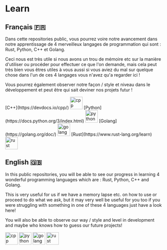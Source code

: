 # Learn

## Français 🇫🇷

Dans cette repositories public, vous pourrez voire notre avancement dans notre apprentissage de 4 merveilleux langages de programmation qui sont : Rust, Python, C++ et Golang. 

Ceci nous est très utile si nous avons un trou de mémoire etc sur la manière d'utiliser ou procéder pour effectuer ce que l'on demande, mais cela peut très bien vous êtres utiles à vous aussi si vous aviez du mal sur quelque chose dans l'un de ces 4 langages vous n'avez qu'a regarder ici !

Vous pourrez également observer notre façon / style et niveau dans le développement et peut être qui sait deviner nos projets futur !

<p align="left"> [C++](https://devdocs.io/cpp/)  <img src="https://devicons.github.io/devicon/devicon.git/icons/cplusplus/cplusplus-original.svg" alt="cpp" width="40" height="40"/>  [Python](https://docs.python.org/3/index.html)  <img src="https://devicons.github.io/devicon/devicon.git/icons/python/python-original.svg" alt="python" width="40" height="40"/>  [Golang](https://golang.org/doc/)  <img src="https://devicons.github.io/devicon/devicon.git/icons/go/go-original.svg" alt="golang" width="40" height="40"/>  [Rust](https://www.rust-lang.org/learn)  <img src="https://devicons.github.io/devicon/devicon.git/icons/rust/rust-plain.svg" alt="rust" width="40" height="40"/>


## English 🇬🇧

In this public repositories, you will be able to see our progress in learning 4 wonderful programming languages which are : Rust, Python, C++ and Golang. 

This is very useful for us if we have a memory lapse etc. on how to use or proceed to do what we ask, but it may very well be useful for you too if you were struggling with something in one of these 4 languages just have a look here!

You will also be able to observe our way / style and level in development and maybe who knows how to guess our future projects!

<p align="left"> <img src="https://devicons.github.io/devicon/devicon.git/icons/cplusplus/cplusplus-original.svg" alt="cpp" width="40" height="40"/>  <img src="https://devicons.github.io/devicon/devicon.git/icons/python/python-original.svg" alt="python" width="40" height="40"/>  <img src="https://devicons.github.io/devicon/devicon.git/icons/go/go-original.svg" alt="golang" width="40" height="40"/>  <img src="https://devicons.github.io/devicon/devicon.git/icons/rust/rust-plain.svg" alt="rust" width="40" height="40"/>
